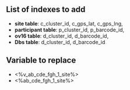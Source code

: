 ## List of indexes to add
 - **site table**: c_cluster_id, c_gps_lat, c_gps_lng,
 - **participant table**: p_cluster_id, p_barcode_id,
 - **ov16 table**: d_cluster_id, d_barcode_id,
 - **Dbs table**: d_cluster_id, d_barcode_id


## Variable to replace
- <%v_ab_cde_fgh_1_site%>
- <%ab_cde_fgh_1_site%>
